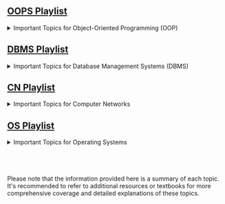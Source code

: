 
## <a href=""> OOPS Playlist </a>
<details>
<summary>Important Topics for Object-Oriented Programming (OOP)</summary>
<br>

- Class and Objects
- Features/Characteristics of OOP
- Compile-time and Runtime Polymorphism
- Variable Scopes
- Static (Variables, Functions, Objects)
- Inheritance (Type and Mode)
- Virtual (Functions and Class)
- Abstract Class and Interface
- Friend Function and Friend Class
- Call by Value and Reference
- This Pointer
- Abstraction
- Exception Handling
- Constructor and Destructor
- Copy Constructor
- Copy Assignment Operator
- Reference Variables
- Const (Variable, Function, Argument)
- Overloading (Function, Constructor, Operator)
- Function Overriding and Inline Function

</details>


## <a href=""> DBMS Playlist </a>


<details>
<summary>Important Topics for Database Management Systems (DBMS)</summary>
<br>

- Advantage of DBMS
- Types of Keys
- Normalization
- SQL Queries
- Relational Algebra
- Joins
- Trigger
- Cursor
- View
- Dirty Read Problem
- Conflict Serializable vs View Serializable
- ACID Properties
- Indexing
- Indexing Methods

</details>

## <a href=""> CN Playlist </a>

<details>
<summary>Important Topics for Computer Networks</summary>
<br>

- Network Topology
- Switch, Hub, Router, Bridge
- Transmission Modes
- IPv4 vs IPv6
- Subnetting in IP
- OSI Layer
- TCP/IP Model
- TCP vs UDP
- DNS, DHCP, FTP, HTTP, HTTPS, SMTP, SNMP
- Flow Control vs Error Control

</details>


## <a href=""> OS Playlist </a>

<details>
<summary>Important Topics for Operating Systems</summary>
<br>

- Process
  - Attributes
  - State
  - Life cycle
  - Process Control Block (PCB)
- Thread
- Scheduling Algorithms
- Multiprogramming
- Multiprocessing
- Multitasking
- Multithreading
- Memory Allocation
  - Fixed Partitioning
  - Dynamic Partitioning
  - Paging
  - Segmentation
- Internal and External Fragmentation
- Memory Allocation Techniques
- Page Replacement Algorithms
- Deadlock
- Critical Section Problem
- Mutex vs Semaphore

</details>


<br>
<br>
<br>
<br>
Please note that the information provided here is a summary of each topic. It's recommended to refer to additional resources or textbooks for more comprehensive coverage and detailed explanations of these topics.










